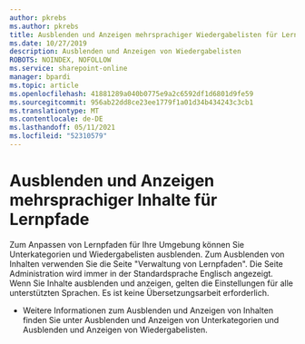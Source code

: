 ```yaml
---
author: pkrebs
ms.author: pkrebs
title: Ausblenden und Anzeigen mehrsprachiger Wiedergabelisten für Lernpfade
ms.date: 10/27/2019
description: Ausblenden und Anzeigen von Wiedergabelisten
ROBOTS: NOINDEX, NOFOLLOW
ms.service: sharepoint-online
manager: bpardi
ms.topic: article
ms.openlocfilehash: 41881289a040b0775e9a2c6592df1d6801d9fe59
ms.sourcegitcommit: 956ab22dd8ce23ee1779f1a01d34b434243c3cb1
ms.translationtype: MT
ms.contentlocale: de-DE
ms.lasthandoff: 05/11/2021
ms.locfileid: "52310579"
---
```

# <a name="hide-and-show-learning-pathways-multilingual-content"></a>Ausblenden und Anzeigen mehrsprachiger Inhalte für Lernpfade 

Zum Anpassen von Lernpfaden für Ihre Umgebung können Sie Unterkategorien und Wiedergabelisten ausblenden. Zum Ausblenden von Inhalten verwenden Sie die Seite "Verwaltung von Lernpfaden". Die Seite Administration wird immer in der Standardsprache Englisch angezeigt. Wenn Sie Inhalte ausblenden und anzeigen, gelten die Einstellungen für alle unterstützten Sprachen. Es ist keine Übersetzungsarbeit erforderlich. 

- Weitere Informationen zum Ausblenden und Anzeigen von Inhalten finden Sie unter Ausblenden und Anzeigen von Unterkategorien und Ausblenden und Anzeigen von Wiedergabelisten. 



